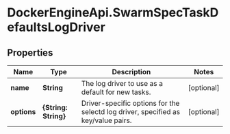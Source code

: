 # DockerEngineApi.SwarmSpecTaskDefaultsLogDriver

## Properties

Name | Type | Description | Notes
------------ | ------------- | ------------- | -------------
**name** | **String** | The log driver to use as a default for new tasks.  | [optional] 
**options** | **{String: String}** | Driver-specific options for the selectd log driver, specified as key/value pairs.  | [optional] 



